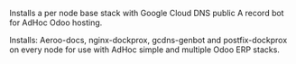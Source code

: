 Installs a per node base stack with Google Cloud DNS public A record bot for AdHoc Odoo hosting. 

Installs: Aeroo-docs, nginx-dockprox, gcdns-genbot and postfix-dockprox on every node for use with AdHoc simple and multiple Odoo ERP stacks.
